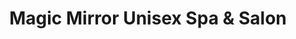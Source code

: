 ---
title: "Magic Mirror Unisex Spa & Salon"
url: /bangalore/magic-mirror-unisex-spa-und-salon/
shop: Kosmetik
---